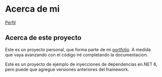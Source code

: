 # Acerca de mi 
[Perfil](https://github.com/pabloMoron/profile)

## Acerca de este proyecto
Este es un proyecto personal, que forma parte de mi [portfolio](https://github.com/pabloMoron/profile#portfolio-personal).
A medida que vaya avanzando con el código iré completando la documentacion.

Este es un proyecto de ejemplo de inyecciones de dependencias en.NET 6, pero puede que agregue versiones anteriores del framework.